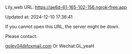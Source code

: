 Lily_web URL: https://ae6d-61-165-102-156.ngrok-free.app

Updated at: 2024-12-10 17:36:41

If you cannot open this URL, the server might be down.

Please contact: 

goley04@foxmail.com Or Wechat:GL_yeaH